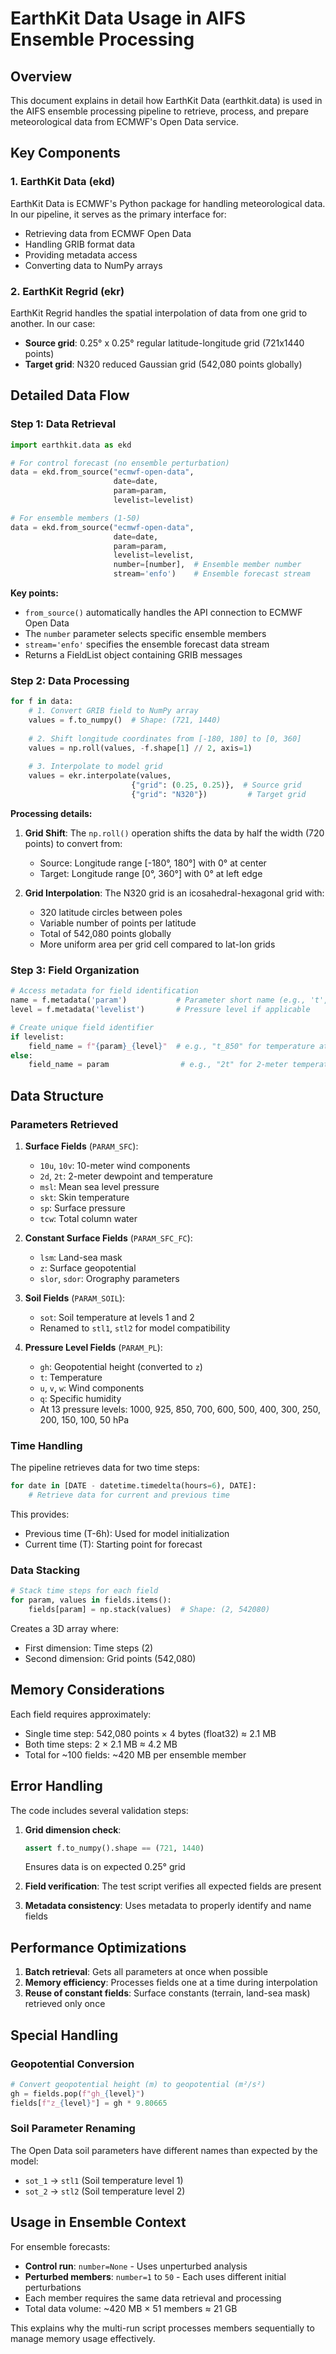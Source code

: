 # EarthKit Data Usage in AIFS Ensemble Processing

## Overview

This document explains in detail how EarthKit Data (earthkit.data) is used in the AIFS ensemble processing pipeline to retrieve, process, and prepare meteorological data from ECMWF's Open Data service.

## Key Components

### 1. EarthKit Data (ekd)

EarthKit Data is ECMWF's Python package for handling meteorological data. In our pipeline, it serves as the primary interface for:
- Retrieving data from ECMWF Open Data
- Handling GRIB format data
- Providing metadata access
- Converting data to NumPy arrays

### 2. EarthKit Regrid (ekr)

EarthKit Regrid handles the spatial interpolation of data from one grid to another. In our case:
- **Source grid**: 0.25° x 0.25° regular latitude-longitude grid (721x1440 points)
- **Target grid**: N320 reduced Gaussian grid (542,080 points globally)

## Detailed Data Flow

### Step 1: Data Retrieval

```python
import earthkit.data as ekd

# For control forecast (no ensemble perturbation)
data = ekd.from_source("ecmwf-open-data", 
                       date=date, 
                       param=param, 
                       levelist=levelist)

# For ensemble members (1-50)
data = ekd.from_source("ecmwf-open-data", 
                       date=date, 
                       param=param, 
                       levelist=levelist,
                       number=[number],  # Ensemble member number
                       stream='enfo')    # Ensemble forecast stream
```

**Key points:**
- `from_source()` automatically handles the API connection to ECMWF Open Data
- The `number` parameter selects specific ensemble members
- `stream='enfo'` specifies the ensemble forecast data stream
- Returns a FieldList object containing GRIB messages

### Step 2: Data Processing

```python
for f in data:
    # 1. Convert GRIB field to NumPy array
    values = f.to_numpy()  # Shape: (721, 1440)
    
    # 2. Shift longitude coordinates from [-180, 180] to [0, 360]
    values = np.roll(values, -f.shape[1] // 2, axis=1)
    
    # 3. Interpolate to model grid
    values = ekr.interpolate(values, 
                           {"grid": (0.25, 0.25)},  # Source grid
                           {"grid": "N320"})         # Target grid
```

**Processing details:**

1. **Grid Shift**: The `np.roll()` operation shifts the data by half the width (720 points) to convert from:
   - Source: Longitude range [-180°, 180°] with 0° at center
   - Target: Longitude range [0°, 360°] with 0° at left edge

2. **Grid Interpolation**: The N320 grid is an icosahedral-hexagonal grid with:
   - 320 latitude circles between poles
   - Variable number of points per latitude
   - Total of 542,080 points globally
   - More uniform area per grid cell compared to lat-lon grids

### Step 3: Field Organization

```python
# Access metadata for field identification
name = f.metadata('param')           # Parameter short name (e.g., 't', 'u', 'v')
level = f.metadata('levelist')       # Pressure level if applicable

# Create unique field identifier
if levelist:
    field_name = f"{param}_{level}"  # e.g., "t_850" for temperature at 850 hPa
else:
    field_name = param                # e.g., "2t" for 2-meter temperature
```

## Data Structure

### Parameters Retrieved

1. **Surface Fields** (`PARAM_SFC`):
   - `10u`, `10v`: 10-meter wind components
   - `2d`, `2t`: 2-meter dewpoint and temperature
   - `msl`: Mean sea level pressure
   - `skt`: Skin temperature
   - `sp`: Surface pressure
   - `tcw`: Total column water

2. **Constant Surface Fields** (`PARAM_SFC_FC`):
   - `lsm`: Land-sea mask
   - `z`: Surface geopotential
   - `slor`, `sdor`: Orography parameters

3. **Soil Fields** (`PARAM_SOIL`):
   - `sot`: Soil temperature at levels 1 and 2
   - Renamed to `stl1`, `stl2` for model compatibility

4. **Pressure Level Fields** (`PARAM_PL`):
   - `gh`: Geopotential height (converted to `z`)
   - `t`: Temperature
   - `u`, `v`, `w`: Wind components
   - `q`: Specific humidity
   - At 13 pressure levels: 1000, 925, 850, 700, 600, 500, 400, 300, 250, 200, 150, 100, 50 hPa

### Time Handling

The pipeline retrieves data for two time steps:
```python
for date in [DATE - datetime.timedelta(hours=6), DATE]:
    # Retrieve data for current and previous time
```

This provides:
- Previous time (T-6h): Used for model initialization
- Current time (T): Starting point for forecast

### Data Stacking

```python
# Stack time steps for each field
for param, values in fields.items():
    fields[param] = np.stack(values)  # Shape: (2, 542080)
```

Creates a 3D array where:
- First dimension: Time steps (2)
- Second dimension: Grid points (542,080)

## Memory Considerations

Each field requires approximately:
- Single time step: 542,080 points × 4 bytes (float32) ≈ 2.1 MB
- Both time steps: 2 × 2.1 MB ≈ 4.2 MB
- Total for ~100 fields: ~420 MB per ensemble member

## Error Handling

The code includes several validation steps:

1. **Grid dimension check**:
   ```python
   assert f.to_numpy().shape == (721, 1440)
   ```
   Ensures data is on expected 0.25° grid

2. **Field verification**: The test script verifies all expected fields are present

3. **Metadata consistency**: Uses metadata to properly identify and name fields

## Performance Optimizations

1. **Batch retrieval**: Gets all parameters at once when possible
2. **Memory efficiency**: Processes fields one at a time during interpolation
3. **Reuse of constant fields**: Surface constants (terrain, land-sea mask) retrieved only once

## Special Handling

### Geopotential Conversion
```python
# Convert geopotential height (m) to geopotential (m²/s²)
gh = fields.pop(f"gh_{level}")
fields[f"z_{level}"] = gh * 9.80665
```

### Soil Parameter Renaming
The Open Data soil parameters have different names than expected by the model:
- `sot_1` → `stl1` (Soil temperature level 1)
- `sot_2` → `stl2` (Soil temperature level 2)

## Usage in Ensemble Context

For ensemble forecasts:
- **Control run**: `number=None` - Uses unperturbed analysis
- **Perturbed members**: `number=1` to `50` - Each uses different initial perturbations
- Each member requires the same data retrieval and processing
- Total data volume: ~420 MB × 51 members ≈ 21 GB

This explains why the multi-run script processes members sequentially to manage memory usage effectively.